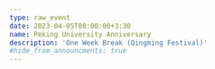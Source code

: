 ```yaml
---
type: raw_event
date: 2023-04-05T08:00:00+3:30
name: Peking University Anniversary
description: 'One Week Break (Qingming Festival)'
#hide_from_announcments: true
---
```

